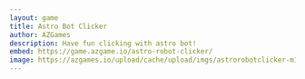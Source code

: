 ```yaml
---
layout: game
title: Astro Bot Clicker
author: AZGames
description: Have fun clicking with astro bot!
embed: https://game.azgame.io/astro-robot-clicker/
image: https://azgames.io/upload/cache/upload/imgs/astrorobotclicker-m180x180.webp
---
```

